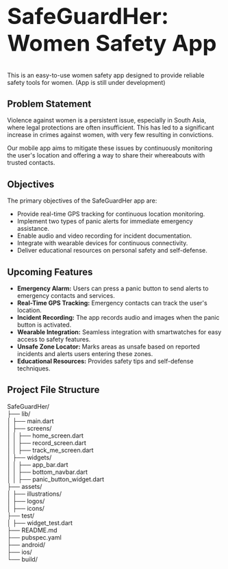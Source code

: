 <h1 style="font-size: 52px;">SafeGuardHer: Women Safety App</h1>

This is an easy-to-use women safety app designed to provide reliable safety tools for women. 
(App is still under development)

## Problem Statement
Violence against women is a persistent issue, especially in South Asia, where legal protections are often insufficient. This has led to a significant increase in crimes against women, with very few resulting in convictions.

Our mobile app aims to mitigate these issues by continuously monitoring the user's location and offering a way to share their whereabouts with trusted contacts.

## Objectives
The primary objectives of the SafeGuardHer app are:

- Provide real-time GPS tracking for continuous location monitoring.
- Implement two types of panic alerts for immediate emergency assistance.
- Enable audio and video recording for incident documentation.
- Integrate with wearable devices for continuous connectivity.
- Deliver educational resources on personal safety and self-defense.

## Upcoming Features
- **Emergency Alarm:** Users can press a panic button to send alerts to emergency contacts and services.
- **Real-Time GPS Tracking:** Emergency contacts can track the user's location.
- **Incident Recording:** The app records audio and images when the panic button is activated.
- **Wearable Integration:** Seamless integration with smartwatches for easy access to safety features.
- **Unsafe Zone Locator:** Marks areas as unsafe based on reported incidents and alerts users entering these zones.
- **Educational Resources:** Provides safety tips and self-defense techniques.

## Project File Structure

SafeGuardHer/ <br>
├── lib/ <br>
│ ├── main.dart <br>
│ ├── screens/ <br>
│ │ ├── home_screen.dart <br>
│ │ ├── record_screen.dart <br>
│ │ ├── track_me_screen.dart <br>
│ ├── widgets/ <br>
│ │ ├── app_bar.dart <br>
│ │ ├── bottom_navbar.dart <br>
│ │ ├── panic_button_widget.dart <br>
├── assets/ <br>
│ ├── illustrations/ <br>
│ ├── logos/ <br>
│ ├── icons/ <br>
├── test/ <br>
│ ├── widget_test.dart <br>
├── README.md <br>
├── pubspec.yaml <br>
├── android/ <br>
├── ios/ <br>
└── build/ <br>
